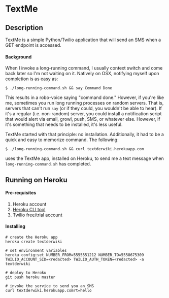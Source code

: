 # TextMe

## Description
TextMe is a simple Python/Twilio application that will send an SMS when a GET
endpoint is accessed.

#### Background
When I invoke a long-running command, I usually context switch and come back
later so I'm not waiting on it. Natively on OSX, notifying myself upon
completion is as easy as:
```
$ ./long-running-command.sh && say Command Done
```

This results in a robo-voice saying "command done." However, if you're like me,
sometimes you run long running processes on random servers. That is, servers
that can't run `say` (or if they could, you wouldn't be able to hear). If it's
a regular (i.e. non-random) server, you could install a notification script
that would alert via email, growl, push, SMS, or whatever else. However, if
it's something that needs to be installed, it's less useful.

TextMe started with that principle: no installation. Additionally, it had to
be a quick and easy to memorize command. The following:
```
$ ./long-running-command.sh && curl textderwiki.herokuapp.com
```

uses the TextMe app, installed on Heroku, to send me a text message when
`long-running-command.sh` has completed.




## Running on Heroku

#### Pre-requisites
1. Heroku account
1. [Heroku CLI tool](https://devcenter.heroku.com/articles/heroku-cli)
1. Twilio free/trial account



#### Installing
```
# create the Heroku app
heroku create textderwiki

# set environment variables
heroku config:set NUMBER_FROM=5555551212 NUMBER_TO=5558675309 TWILIO_ACCOUNT_SID=<redacted> TWILIO_AUTH_TOKEN=<redacted> -a textderwiki

# deploy to Heroku
git push heroku master

# invoke the service to send you an SMS
curl textderwiki.herokuapp.com?t=hello
```
